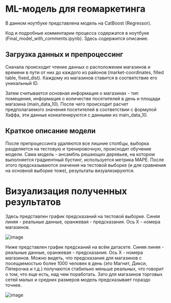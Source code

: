# ML-модель для геомаркетинга
В данном ноутбуке представлена модель на CatBoost (Regressor).

Код и подробные комментарии процесса содержатся в ноутбуке (Final_model_with_comments.ipynb). Здесь содержится описание.
## Загрузка данных и препроцессинг
Сначала происходит чтение данных о расположении магазинов и времени в пути от них до каждого из районов (market-coordinates, filled table, fixed_dist). Каждому из магазинов ставится в соответствие его уникальный ID. 

Затем считывается основная информация о магазинах - тип помещения, информация о количестве посетителей в день и площади магазина (main_data_10). После чего происходит расчет предполагаемого значения посетителей в соответствии с формулой Хаффа, эти данные конкатенируются с данными из main_data_10.

## Краткое описание модели
После препроцессинга удаляются все лишние столбцы, выборка разделяется на тестовую и тренировочную, происходит обучение модели. Сама модель - ансамбль решающих деревьев, на котором выполняется градиентный бустинг, используется метрика MAPE. После этого предсказываются значения на тестовой выборке (и для сравнения на основной выборке тоже), результаты визуализируются. 

# Визуализация полученных результатов
Здесь представлен график предсказаний на тестовой выборке. Синяя линяя - реальные данные, оранжевая - предсказания. Ось Х - номера магазинов.

![image](https://user-images.githubusercontent.com/109974255/232871426-00f89faf-10e7-4dcc-8243-571eee3f69bb.png)

Ниже представлен график предсканий на всём датасете. Синяя линяя - реальные данные, оранжевая - предсказания. Ось Х - номера магазинов.
Можно видеть, что предсказания для магазинов с посещаемостью более 1000 человек в день (это Магнит, Дикси, Пятерочка и т.д.) получаются стабильно меньше реальных, что говорит о том, что еще есть, над чем поработать. Зато для магазинов торговых сетей малых и средних размеров модель предсказывает гораздо точнее.

![image](https://user-images.githubusercontent.com/109974255/232871883-abad44d5-80e1-42e1-9516-4e03811e701f.png)
